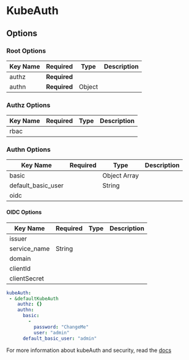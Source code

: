 # KubeAuth

## Options
### Root Options
| Key Name       | Required     | Type    | Description      |
| --------       | ------------ | ------  | ---------------- |
| authz          | __Required__ |         |                  |
| authn          | __Required__ | Object  |                  |

### Authz Options
| Key Name       | Required     | Type    | Description      |
| --------       | ------------ | ------  | ---------------- |
| rbac           |              |         |                  |

### Authn Options
| Key Name           | Required     | Type           | Description      |
| --------           | ------------ | ------         | ---------------- |
| basic              |              | Object Array   |                  |
| default_basic_user |              | String         |                  |
| oidc               |              |                |                  |

#### OIDC Options
| Key Name           | Required     | Type    | Description      |
| --------           | ------------ | ------  | ---------------- |
| issuer             |              |         |                  |
| service_name       | String       |         |                  |
| domain             |              |         |                  |
| clientId           |              |         |                  |
| clientSecret       |              |         |                  |



```yaml
kubeAuth:
 - &defaultKubeAuth
    authz: {}
    authn:
      basic:
        -
          password: "ChangeMe"
          user: "admin"
      default_basic_user: "admin"
```

For more information about kubeAuth and security, read the [docs](../security/README.md)

